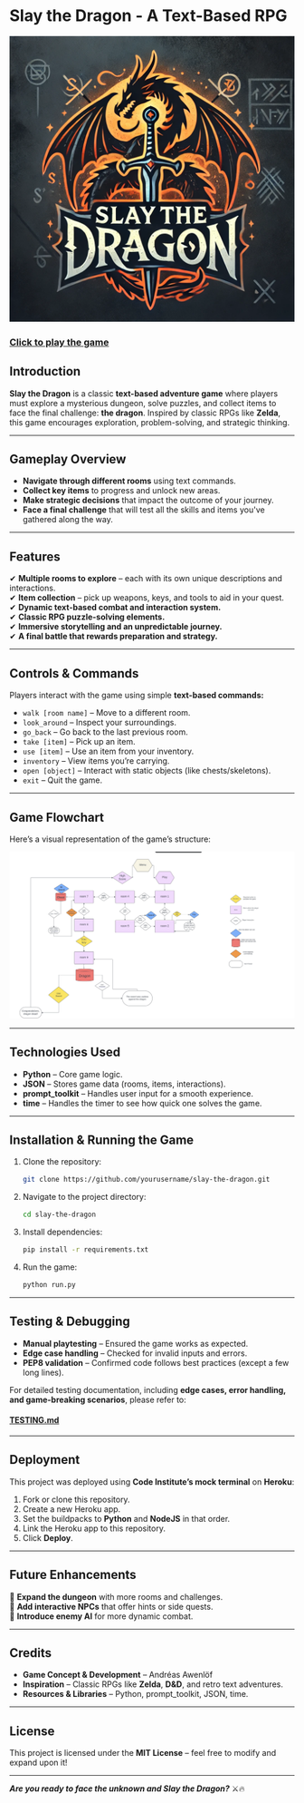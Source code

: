 # Slay the Dragon - A Text-Based RPG

![STD logo](documents/std_logo.png)

### [Click to play the game](https://slay-the-dragon-2-20e6eae41f30.herokuapp.com/)

## Introduction

**Slay the Dragon** is a classic **text-based adventure game** where players must explore a mysterious dungeon, solve puzzles, and collect items to face the final challenge: **the dragon**. Inspired by classic RPGs like **Zelda**, this game encourages exploration, problem-solving, and strategic thinking.

---

## Gameplay Overview

-   **Navigate through different rooms** using text commands.
-   **Collect key items** to progress and unlock new areas.
-   **Make strategic decisions** that impact the outcome of your journey.
-   **Face a final challenge** that will test all the skills and items you've gathered along the way.

---

## Features

✔ **Multiple rooms to explore** – each with its own unique descriptions and interactions.  
✔ **Item collection** – pick up weapons, keys, and tools to aid in your quest.  
✔ **Dynamic text-based combat and interaction system.**  
✔ **Classic RPG puzzle-solving elements.**  
✔ **Immersive storytelling and an unpredictable journey.**  
✔ **A final battle that rewards preparation and strategy.**

---

## Controls & Commands

Players interact with the game using simple **text-based commands:**

-   `walk [room name]` – Move to a different room.
-   `look_around` – Inspect your surroundings.
-   `go_back` – Go back to the last previous room.
-   `take [item]` – Pick up an item.
-   `use [item]` – Use an item from your inventory.
-   `inventory` – View items you’re carrying.
-   `open [object]` – Interact with static objects (like chests/skeletons).
-   `exit` – Quit the game.

---

## Game Flowchart

Here’s a visual representation of the game’s structure:

_**![Flowchart](documents/flowchart.png)**_

---

## Technologies Used

-   **Python** – Core game logic.
-   **JSON** – Stores game data (rooms, items, interactions).
-   **prompt_toolkit** – Handles user input for a smooth experience.
-   **time** – Handles the timer to see how quick one solves the game.

---

## Installation & Running the Game

1. Clone the repository:
    ```sh
    git clone https://github.com/yourusername/slay-the-dragon.git
    ```
2. Navigate to the project directory:
    ```sh
    cd slay-the-dragon
    ```
3. Install dependencies:
    ```sh
    pip install -r requirements.txt
    ```
4. Run the game:
    ```sh
    python run.py
    ```

---

## Testing & Debugging

-   **Manual playtesting** – Ensured the game works as expected.
-   **Edge case handling** – Checked for invalid inputs and errors.
-   **PEP8 validation** – Confirmed code follows best practices (except a few long lines).

For detailed testing documentation, including **edge cases, error handling, and game-breaking scenarios**, please refer to:

#### **[TESTING.md](documents/TESTING.md)**

---

## Deployment

This project was deployed using **Code Institute’s mock terminal** on **Heroku**:

1. Fork or clone this repository.
2. Create a new Heroku app.
3. Set the buildpacks to **Python** and **NodeJS** in that order.
4. Link the Heroku app to this repository.
5. Click **Deploy**.

---

## Future Enhancements

🚀 **Expand the dungeon** with more rooms and challenges.  
🚀 **Add interactive NPCs** that offer hints or side quests.  
🚀 **Introduce enemy AI** for more dynamic combat.

---

## Credits

-   **Game Concept & Development** – Andréas Awenlöf
-   **Inspiration** – Classic RPGs like **Zelda**, **D&D**, and retro text adventures.
-   **Resources & Libraries** – Python, prompt_toolkit, JSON, time.

---

## License

This project is licensed under the **MIT License** – feel free to modify and expand upon it!

---

**_Are you ready to face the unknown and Slay the Dragon?_** ⚔️🔥
